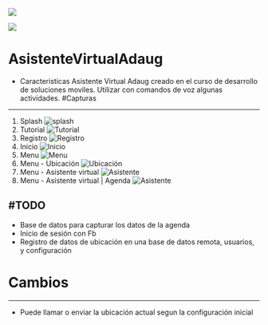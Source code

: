 

![](https://ucontinental.edu.pe/www/wp-content/uploads/2019/08/logo.svg)

![](https://img.shields.io/github/release/pandao/editor.md.svg) 


# AsistenteVirtualAdaug

- Caracteristicas
Asistente Virtual Adaug creado en el curso de desarrollo de soluciones moviles.
Utilizar con comandos de voz algunas actividades.
#Capturas
------------
1.  Splash
![](https://i.ibb.co/qjVm02W/adaug1.png "splash")
2. Tutorial
![](https://i.ibb.co/wQ86FcF/adaug2.png "Tutorial")
3. Registro
![](https://i.ibb.co/RTxHCCH/adaug4.png "Registro")
4. Inicio
![](https://i.ibb.co/n0xZDP6/adaug3.png "Inicio")
5. Menu
![](https://i.ibb.co/z4WBgw1/adaug5.png "Menu")
6. Menu - Ubicación
![](https://i.ibb.co/g648Ctr/adaug6.png "Ubicación")
7. Menu - Asistente virtual
![](https://i.ibb.co/Tt28FKZ/adaug7.png "Asistente")
8. Menu - Asistente virtual | Agenda
![](https://i.ibb.co/n10SRC9/adaug8.png "Asistente")

#TODO
------------
- Base de datos para capturar los datos de la agenda
- Inicio de sesión con Fb
- Registro de datos de ubicación en una base de datos remota, usuarios, y configuración
# Cambios
------------
- Puede llamar o enviar la ubicación actual segun la configuración inicial
